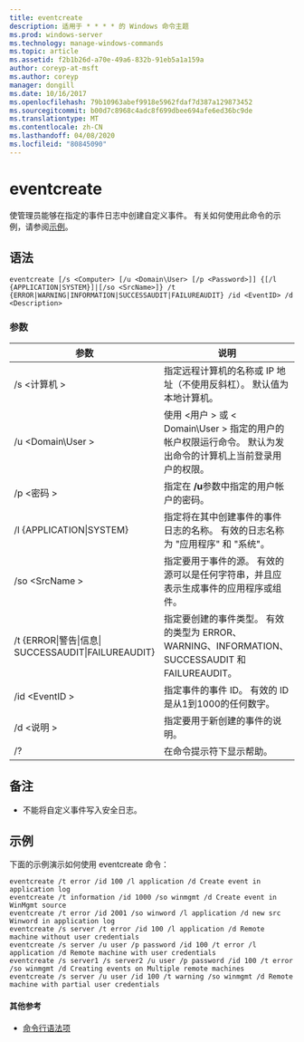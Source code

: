 ```yaml
---
title: eventcreate
description: 适用于 * * * * 的 Windows 命令主题
ms.prod: windows-server
ms.technology: manage-windows-commands
ms.topic: article
ms.assetid: f2b1b26d-a70e-49a6-832b-91eb5a1a159a
author: coreyp-at-msft
ms.author: coreyp
manager: dongill
ms.date: 10/16/2017
ms.openlocfilehash: 79b10963abef9918e5962fdaf7d387a129873452
ms.sourcegitcommit: b00d7c8968c4adc8f699dbee694afe6ed36bc9de
ms.translationtype: MT
ms.contentlocale: zh-CN
ms.lasthandoff: 04/08/2020
ms.locfileid: "80845090"
---
```

# <a name="eventcreate"></a>eventcreate



使管理员能够在指定的事件日志中创建自定义事件。 有关如何使用此命令的示例，请参阅[示例](#BKMK_examples)。

## <a name="syntax"></a>语法

```
eventcreate [/s <Computer> [/u <Domain\User> [/p <Password>]] {[/l {APPLICATION|SYSTEM}]|[/so <SrcName>]} /t {ERROR|WARNING|INFORMATION|SUCCESSAUDIT|FAILUREAUDIT} /id <EventID> /d <Description>
```

### <a name="parameters"></a>参数

|参数|说明|
|---------|-----------|
|/s \<计算机 >|指定远程计算机的名称或 IP 地址（不使用反斜杠）。 默认值为本地计算机。|
|/u \<Domain\User >|使用 \<用户 > 或 < Domain\User > 指定的用户的帐户权限运行命令。 默认为发出命令的计算机上当前登录用户的权限。|
|/p \<密码 >|指定在 **/u**参数中指定的用户帐户的密码。|
|/l {APPLICATION\|SYSTEM}|指定将在其中创建事件的事件日志的名称。 有效的日志名称为 "应用程序" 和 "系统"。|
|/so \<SrcName >|指定要用于事件的源。 有效的源可以是任何字符串，并且应表示生成事件的应用程序或组件。|
|/t {ERROR\|警告\|信息\|</br>SUCCESSAUDIT\|FAILUREAUDIT}|指定要创建的事件类型。 有效的类型为 ERROR、WARNING、INFORMATION、SUCCESSAUDIT 和 FAILUREAUDIT。|
|/id \<EventID >|指定事件的事件 ID。 有效的 ID 是从1到1000的任何数字。|
|/d \<说明 >|指定要用于新创建的事件的说明。|
|/?|在命令提示符下显示帮助。|

## <a name="remarks"></a>备注

-   不能将自定义事件写入安全日志。

## <a name="examples"></a><a name=BKMK_examples></a>示例

下面的示例演示如何使用 eventcreate 命令：
```
eventcreate /t error /id 100 /l application /d Create event in application log
eventcreate /t information /id 1000 /so winmgmt /d Create event in WinMgmt source
eventcreate /t error /id 2001 /so winword /l application /d new src Winword in application log
eventcreate /s server /t error /id 100 /l application /d Remote machine without user credentials
eventcreate /s server /u user /p password /id 100 /t error /l application /d Remote machine with user credentials
eventcreate /s server1 /s server2 /u user /p password /id 100 /t error /so winmgmt /d Creating events on Multiple remote machines
eventcreate /s server /u user /id 100 /t warning /so winmgmt /d Remote machine with partial user credentials
```

#### <a name="additional-references"></a>其他参考

- [命令行语法项](command-line-syntax-key.md)
